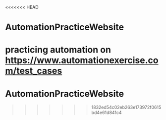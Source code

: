 <<<<<<< HEAD
# AutomationPracticeWebsite
practicing automation on https://www.automationexercise.com/test_cases
=======
# AutomationPracticeWebsite
>>>>>>> 1832ed54c02eb263e173972f0615bd4e61d841c4
